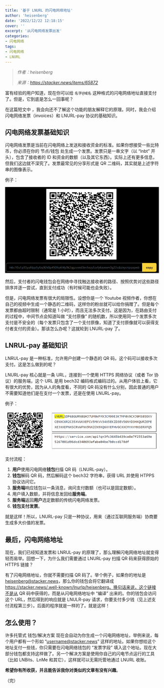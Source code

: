 ```yaml
---
title: '基于 LNURL 的闪电网络地址'
author: 'heisenberg'
date: '2022/12/22 12:18:15'
cover: ''
excerpt: '从闪电网络发票出发'
categories:
- 闪电网络
tags:
- 闪电网络
- LNURL
---
```



> *作者：heisenberg*
> 
> *来源：<https://stacker.news/items/65872>*



富有经验的用户知道，现在你可以给  `名字@域名` 这种格式的闪电网络地址直接支付了。但是，它到底是怎么一回事呢？

在这篇短文中 ，我会向还不了解这个功能的朋友解释它的原理。同时，我会介绍闪电网络发票（invoices）和 LNURL-pay 协议的基础知识。

## 闪电网络发票基础知识

闪电网络发票是当前在闪电网络上发送和接收资金的标准。如果你想接受一些比特币，你必须在你的 节点/钱包 处生成一个发票。发票只是一串文字（以 “lnbt” 开头），包含了接收者的 ID 和资金的数额（以及其它东西）。实际上还有更多信息，但我们这边就不深究了。发票最常见的分享形式是 QR 二维码，其实就是上述字符串的图像表示。

例子：

![LN Invoice](../images/how-lightning-address-works/invoice.png)

然后，支付者的闪电钱包会在网络中寻找触达接收者的路径、按照优势对这些路径排序并逐一尝试，直到支付成功（有时候可能也会失败）。

但是，闪电网络发票有很大的局限性。设想你是一个 Youtube 视频作者，你想在自己的视频中生成一个静态的二维码，这样你的粉丝就可以给你捐赠了。但是每个发票都由超时限制（通常是 1 小时），而且无法多次支付。这是因为，在路由支付的过程中，中间节点会知道叫做 “支付原像” 的随机数，所以使用同一个发票多次支付是不安全的（每个发票只包含了一个支付原像，知道了支付原像就可以获得支付者支付的资金）。那该怎么办呢？这就轮到 LNURL-pay 了。

## LNRUL-pay 基础知识

LNRUL-pay 是一种标准，允许用户创建一个静态的 QR 码，这个码可以接收多次支付。这是怎么做到的呢？

LNURL-pay 核心就是一条 URL，连接到一个使用 HTTPS 网络协议（或者 Tor 协议）的服务端，这个 URL 是用 bech32 编码格式编码过的。从用户体验上看，它有很大的优势，因为从人的角度看，不同的 QR 码没有什么分别，因此普通的用户不需要知道他们是在支付一个发票，还是在使用 LNURL-pay。

例子：

![LN Invoice](../images/how-lightning-address-works/lnurl.png)

支付流程：

1. **用户**使用闪电网络**钱包**扫描 QR 码（LNURL-pay）。
2. **钱包**解码 QR 码，然后解码这个 bech32 字符串，获得 URL 并使用 HTPPS 协议访问它。
3. **服务端**响应钱包以一条消息，询问支付数额（也可以是固定数额）。
4. 用户填入数额，并将信息发回给**服务端**。
5. **服务端**返回**用户**选定数额的传统闪电网络发票。
6. **钱包支付发票**。

就是这样！所以，LNURL-pay 只是一种协议，用来（通过互联网服务端）协商要生成多大价值的发票。

## 最后，闪电网络地址

现在，我们已经知道发票和 LNRUL-pay 的原理了，那么理解闪电网络地址就变得轻而易举。回想一下，为什么我们需要通过 LNURL-pay 扫描 QR 码来获得原始的 HTTPS 链接？

有了闪电网络地址，你就不需要扫描 QR 码了。举个例子，如果你的地址是 [heisenberg@stacker.news](mailto:heisenberg@stacker.news)，那么你的钱包会将它翻译成 https://stacker.news/.well-known/lnurlp/heisenberg。换句话来说，这个链接不是从 QR 码中获得的，而是从闪电网络地址中 “编译” 出来的。你的钱包会访问这个 URL，然后得到的响应就是 LNULR-pay 请求，你要支付多少钱（见上述支付流程第三步）。后面的程序就是一样的了。就是这样！

## 怎么使用？

许多托管式 钱包/解决方案 现在会自动为你生成一个闪电网络地址，举例来说，每个用户都有一个形如 “[username@stacker.news](mailto:username@stacker.news)” 这样的地址。如果你想给这个地址支付一些钱，你只需要在闪电网络钱包的 “发票字段” 填入这个地址。现在大部分钱包都支持这样做了。另一个解决方案是使用你自己的闪电节点运行的工具（比如 LNBits、LnMe 和其它），这样就可以无需托管地通过 LNURL 收账。

**希望你有所收获，并且能告诉我你对类似的文章有没有兴趣**。

（完）
